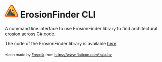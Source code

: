 <a href="icon.png"><img width="42px" height="42px" src="icon.png" /></a> ErosionFinder CLI
==================================

A command line interface to use ErosionFinder library to find architectural erosion across C# code.

The code of the ErosionFinder library is available [here](https://github.com/rafaatsouza/erosion-finder).


<sub>*Icon made by [Freepik](https://www.flaticon.com/authors/freepik) from https://www.flaticon.com*</sub>
